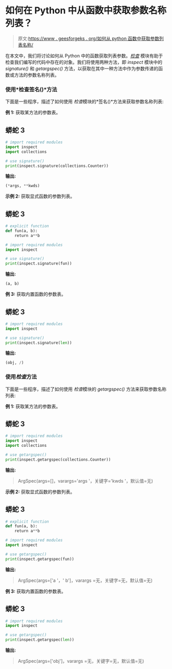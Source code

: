 # 如何在 Python 中从函数中获取参数名称列表？

> 原文:[https://www . geesforgeks . org/如何从 python 函数中获取参数列表名称/](https://www.geeksforgeeks.org/how-to-get-list-of-parameters-name-from-a-function-in-python/)

在本文中，我们将讨论如何从 Python 中的函数获取列表参数。[*检查*](https://www.geeksforgeeks.org/inspect-module-in-python/) 模块有助于检查我们编写的代码中存在的对象。我们将使用两种方法，即 *inspect* 模块中的 *signature()* 和 *getargspec()* 方法，以获取在其中一种方法中作为参数传递的函数或方法的参数名称列表。

### 使用*检查签名()*方法

下面是一些程序，描述了如何使用 *检查*模块的*签名()*方法来获取参数名称列表:

**例 1:** 获取某方法的参数表。

## 蟒蛇 3

```py
# import required modules
import inspect
import collections

# use signature()
print(inspect.signature(collections.Counter))
```

**输出:**

```py
(*args, **kwds)
```

**示例 2:** 获取显式函数的参数列表。

## 蟒蛇 3

```py
# explicit function
def fun(a, b):
    return a**b

# import required modules 
import inspect 

# use signature() 
print(inspect.signature(fun)) 
```

**输出:**

```py
(a, b)
```

**例 3:** 获取内置函数的参数表。

## 蟒蛇 3

```py
# import required modules 
import inspect 

# use signature() 
print(inspect.signature(len))
```

**输出:**

```py
(obj, /)
```

### 使用*检查*方法

下面是一些程序，描述了如何使用 *检查*模块的 *getargspec()* 方法来获取参数名称列表:

**例 1:** 获取某方法的参数表。

## 蟒蛇 3

```py
# import required modules
import inspect
import collections

# use getargspec()
print(inspect.getargspec(collections.Counter))
```

**输出:**

> ArgSpec(args=[]，varargs='args '，关键字='kwds '，默认值=无)

**示例 2:** 获取显式函数的参数列表。

## 蟒蛇 3

```py
# explicit function
def fun(a, b):
    return a**b

# import required modules 
import inspect 

# use getargspec() 
print(inspect.getargspec(fun)) 
```

**输出:**

> ArgSpec(args=['a '，' b']，varargs =无，关键字=无，默认值=无)

**例 3:** 获取内置函数的参数表。

## 蟒蛇 3

```py
# import required modules 
import inspect 

# use getargspec() 
print(inspect.getargspec(len))
```

**输出:**

> ArgSpec(args=['obj']，varargs =无，关键字=无，默认值=无)